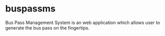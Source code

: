 # buspassms
Bus Pass Management System is an web application which allows user to generate the bus pass on the fingertips.
